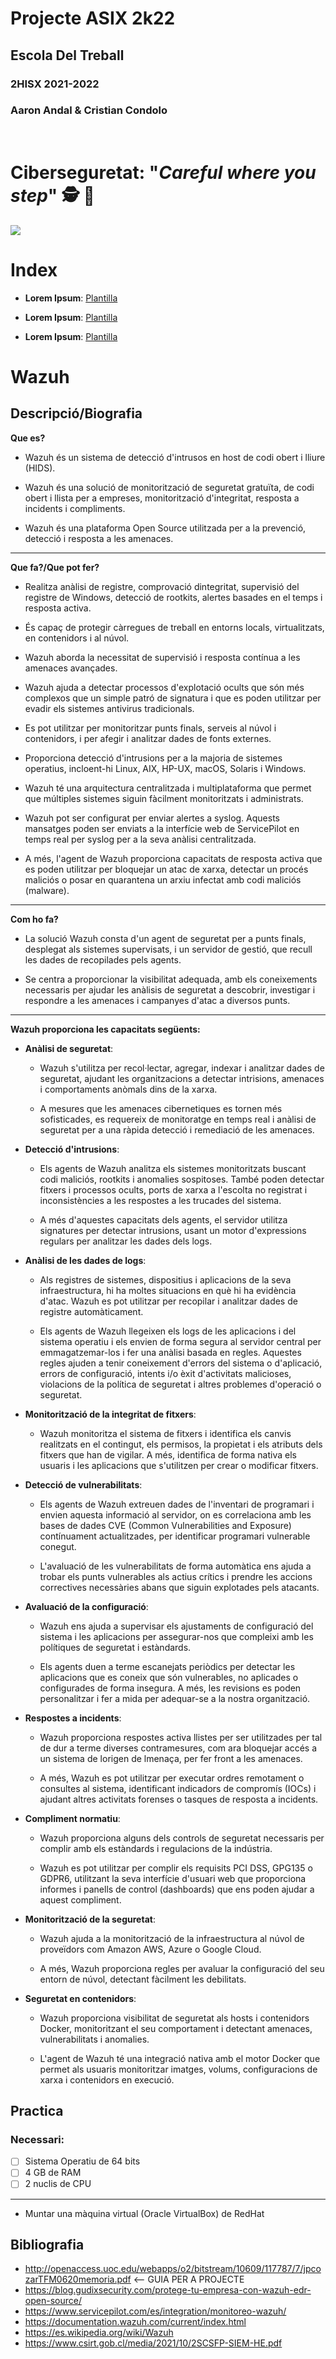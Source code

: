 # __Projecte ASIX 2k22__
## __Escola Del Treball__
### __2HISX 2021-2022__
### __Aaron Andal & Cristian Condolo__

<br>

# __Ciberseguretat__: "_Careful where you step_" 🕵️ 🔎

<div style="align: center; width: 100%">
    <img src="https://tec.mx/sites/default/files/styles/header_full/public/2021-08/ciberseguridad-tec-de-monterrey.jpg?itok=H3ibmb8t" />
</div>

# Index

* **Lorem Ipsum**: [Plantilla](https://github.com/KeshiKiD03/asixproject2k22/)


* **Lorem Ipsum**: [Plantilla](https://github.com/KeshiKiD03/asixproject2k22/)


* **Lorem Ipsum**: [Plantilla](https://github.com/KeshiKiD03/asixproject2k22/)

# Wazuh
## Descripció/Biografia

**Que es?**
- Wazuh és un sistema de detecció d'intrusos en host de codi obert i lliure (HIDS).

- Wazuh és una solució de monitorització de seguretat gratuïta, de codi obert i llista per a empreses, monitorització d'integritat, resposta a incidents i compliments.

- Wazuh és una plataforma Open Source utilitzada per a la prevenció, detecció i resposta a les amenaces.

---
**Que fa?/Que pot fer?**
- Realitza anàlisi de registre, comprovació dintegritat, supervisió del registre de Windows, detecció de rootkits, alertes basades en el temps i resposta activa.

- És capaç de protegir càrregues de treball en entorns locals, virtualitzats, en contenidors i al núvol.

- Wazuh aborda la necessitat de supervisió i resposta contínua a les amenaces avançades.

- Wazuh ajuda a detectar processos d'explotació ocults que són més complexos que un simple patró de signatura i que es poden utilitzar per evadir els sistemes antivirus tradicionals.

- Es pot utilitzar per monitoritzar punts finals, serveis al núvol i contenidors, i per afegir i analitzar dades de fonts externes.

- Proporciona detecció d'intrusions per a la majoria de sistemes operatius, incloent-hi Linux, AIX, HP-UX, macOS, Solaris i Windows.

- Wazuh té una arquitectura centralitzada i multiplataforma que permet que múltiples sistemes siguin fàcilment monitoritzats i administrats.

- Wazuh pot ser configurat per enviar alertes a syslog. Aquests mansatges poden ser enviats a la interfície web de ServicePilot en temps real per syslog per a la seva anàlisi centralitzada.

- A més, l'agent de Wazuh proporciona capacitats de resposta activa que es poden utilitzar per bloquejar un atac de xarxa, detectar un procés maliciós o posar en quarantena un arxiu infectat amb codi maliciós (malware).

---
**Com ho fa?**
- La solució Wazuh consta d'un agent de seguretat per a punts finals, desplegat als sistemes supervisats, i un servidor de gestió, que recull les dades de recopilades pels agents.

- Se centra a proporcionar la visibilitat adequada, amb els coneixements necessaris per ajudar les anàlisis de seguretat a descobrir, investigar i respondre a les amenaces i campanyes d'atac a diversos punts.

---
**Wazuh proporciona les capacitats següents:**
- __Anàlisi de seguretat__:
  - Wazuh s'utilitza per recol·lectar, agregar, indexar i analitzar dades de seguretat, ajudant les organitzacions a detectar intrisions, amenaces i comportaments anòmals dins de la xarxa.

  - A mesures que les amenaces cibernetiques es tornen més sofisticades, es requereix de monitoratge en temps real i anàlisi de seguretat per a una ràpida detecció i remediació de les amenaces.


- __Detecció d'intrusions__:
  - Els agents de Wazuh analitza els sistemes monitoritzats buscant codi maliciós, rootkits i anomalies sospitoses. També poden detectar fitxers i processos ocults, ports de xarxa a l'escolta no registrat i inconsistències a les respostes a les trucades del sistema.

  - A més d'aquestes capacitats dels agents, el servidor utilitza signatures per detectar intrusions, usant un motor d'expressions regulars per analitzar les dades dels logs.


- __Anàlisi de les dades de logs__:
  - Als registres de sistemes, dispositius i aplicacions de la seva infraestructura, hi ha moltes situacions en què hi ha evidència d'atac. Wazuh es pot utilitzar per recopilar i analitzar dades de registre automàticament.

  - Els agents de Wazuh llegeixen els logs de les aplicacions i del sistema operatiu i els envien de forma segura al servidor central per emmagatzemar-los i fer una anàlisi basada en regles. Aquestes regles ajuden a tenir coneixement d'errors del sistema o d'aplicació, errors de configuració, intents i/o èxit d'activitats malicioses, violacions de la política de seguretat i altres problemes d'operació o seguretat.


- __Monitorització de la integritat de fitxers__:
  - Wazuh monitoritza el sistema de fitxers i identifica els canvis realitzats en el contingut, els permisos, la propietat i els atributs dels fitxers que han de vigilar. A més, identifica de forma nativa els usuaris i les aplicacions que s'utilitzen per crear o modificar fitxers.


- __Detecció de vulnerabilitats__:
  - Els agents de Wazuh extreuen dades de l'inventari de programari i envien aquesta informació al servidor, on es correlaciona amb les bases de dades CVE (Common Vulnerabilities and Exposure) contínuament actualitzades, per identificar programari vulnerable conegut.

  - L'avaluació de les vulnerabilitats de forma automàtica ens ajuda a trobar els punts vulnerables als actius crítics i prendre les accions correctives necessàries abans que siguin explotades pels atacants.


- __Avaluació de la configuració__:
  - Wazuh ens ajuda a supervisar els ajustaments de configuració del sistema i les aplicacions per assegurar-nos que compleixi amb les polítiques de seguretat i estàndards.

  - Els agents duen a terme escanejats periòdics per detectar les aplicacions que es coneix que són vulnerables, no aplicades o configurades de forma insegura. A més, les revisions es poden personalitzar i fer a mida per adequar-se a la nostra organització.


- __Respostes a incidents__:
  - Wazuh proporciona respostes activa llistes per ser utilitzades per tal de dur a terme diverses contramesures, com ara bloquejar accés a un sistema de lorigen de lmenaça, per fer front a les amenaces.

  - A més, Wazuh es pot utilitzar per executar ordres remotament o consultes al sistema, identificant indicadors de compromís (IOCs) i ajudant altres activitats forenses o tasques de resposta a incidents.


- __Compliment normatiu__:
  - Wazuh proporciona alguns dels controls de seguretat necessaris per complir amb els estàndards i regulacions de la indústria.

  - Wazuh es pot utilitzar per complir els requisits PCI DSS, GPG135 o GDPR6, utilitzant la seva interfície d'usuari web que proporciona informes i panells de control (dashboards) que ens poden ajudar a aquest compliment.

- __Monitorització de la seguretat__:
  - Wazuh ajuda a la monitorització de la infraestructura al núvol de proveïdors com Amazon AWS, Azure o Google Cloud.

  - A més, Wazuh proporciona regles per avaluar la configuració del seu entorn de núvol, detectant fàcilment les debilitats.

- __Seguretat en contenidors__:
  - Wazuh proporciona visibilitat de seguretat als hosts i contenidors Docker, monitoritzant el seu comportament i detectant amenaces, vulnerabilitats i anomalies.

  - L'agent de Wazuh té una integració nativa amb el motor Docker que permet als usuaris monitoritzar imatges, volums, configuracions de xarxa i contenidors en execució.

## Practica
### Necessari:
- [ ] Sistema Operatiu de 64 bits
- [ ] 4 GB de RAM
- [ ] 2 nuclis de CPU

--------

- Muntar una màquina virtual (Oracle VirtualBox) de RedHat


## Bibliografia
- http://openaccess.uoc.edu/webapps/o2/bitstream/10609/117787/7/jpcozarTFM0620memoria.pdf <-- GUIA PER A PROJECTE
- https://blog.gudixsecurity.com/protege-tu-empresa-con-wazuh-edr-open-source/
- https://www.servicepilot.com/es/integration/monitoreo-wazuh/
- https://documentation.wazuh.com/current/index.html
- https://es.wikipedia.org/wiki/Wazuh
- https://www.csirt.gob.cl/media/2021/10/2SCSFP-SIEM-HE.pdf